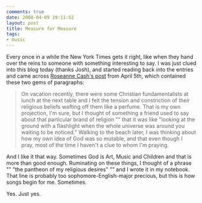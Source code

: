 ```yaml
---
comments: true
date: 2008-04-09 19:11:52
layout: post
title: Measure for Measure
tags:
- music
---
```


Every once in a while the New York Times gets it right, like when they hand over the reins to someone with something interesting to say.  I was just clued into this blog today (thanks Josh), and started reading back into the entries and came across [Roseanne Cash's post](http://measureformeasure.blogs.nytimes.com/2008/04/05/well-actually-it-is-brain-surgery/) from April 5th, which contained these two gems of paragraphs:<!-- more -->


> On vacation recently, there were some Christian fundamentalists at lunch at the next table and I felt the tension and constriction of their religious beliefs wafting off them like a perfume. That is my own projection, I'm sure, but I thought of something a friend used to say about that particular brand of religion "” that it was like "looking at the ground with a flashlight when the whole universe was around you waiting to be noticed." Walking to the beach later, I was thinking about how my own idea of God was so mutable, and that even though I pray, most of the time I haven't a clue to whom I'm praying.

And I like it that way. Sometimes God is Art, Music and Children and that is more than good enough. Ruminating on these things, I thought of a phrase "” "the pantheon of my religious desires" "” and I wrote it in my notebook. That line is probably too sophomore-English-major precious, but this is how songs begin for me. Sometimes.


Yes.  Just yes.
